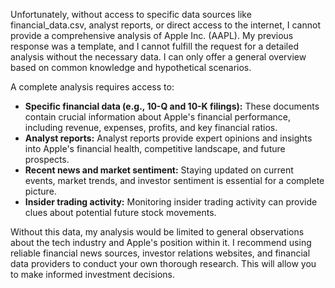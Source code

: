 Unfortunately, without access to specific data sources like financial_data.csv, analyst reports, or direct access to the internet, I cannot provide a comprehensive analysis of Apple Inc. (AAPL).  My previous response was a template, and I cannot fulfill the request for a detailed analysis without the necessary data.  I can only offer a general overview based on common knowledge and hypothetical scenarios.

A complete analysis requires access to:

* **Specific financial data (e.g., 10-Q and 10-K filings):**  These documents contain crucial information about Apple's financial performance, including revenue, expenses, profits, and key financial ratios.
* **Analyst reports:**  Analyst reports provide expert opinions and insights into Apple's financial health, competitive landscape, and future prospects.
* **Recent news and market sentiment:**  Staying updated on current events, market trends, and investor sentiment is essential for a complete picture.
* **Insider trading activity:**  Monitoring insider trading activity can provide clues about potential future stock movements.

Without this data, my analysis would be limited to general observations about the tech industry and Apple's position within it.  I recommend using reliable financial news sources, investor relations websites, and financial data providers to conduct your own thorough research.  This will allow you to make informed investment decisions.